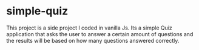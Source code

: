 # simple-quiz
This project is a side project I coded in vanilla Js. Its a simple Quiz application that asks the user to answer a certain amount of questions and the results will be based on how many questions answered correctly.
